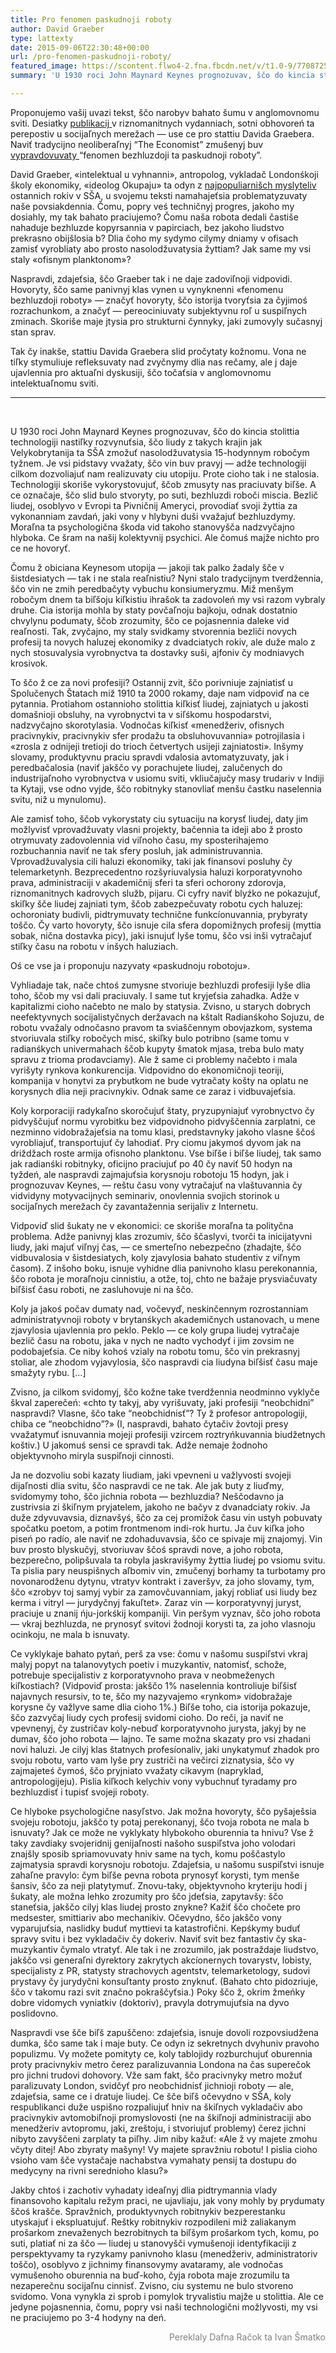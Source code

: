 ```yaml
---
title: Pro fenomen paskudnoji roboty
author: David Graeber
type: lattexty
date: 2015-09-06T22:30:48+00:00
url: /pro-fenomen-paskudnoji-roboty/
featured_image: https://scontent.flwo4-2.fna.fbcdn.net/v/t1.0-9/77087256_2710492858995818_1439129616882073600_n.jpg?_nc_cat=109&_nc_oc=AQlKrZZeejeNxfniVxi2beyUPw8h_ImkRZr8ZdeyHFu-V_8uR0KjCu2aOiZ-8NtvEog&_nc_ht=scontent.flwo4-2.fna&oh=9008de33b75723080b2fe6d46b8c9251&oe=5E54DC47
summary: 'U 1930 roci John Maynard Keynes prognozuvav, ščo do kincia stolittia technologiji nastiľky rozvynuťsia, ščo liudy z takych krajin jak Velykobrytanija ta SŠA zmožuť nasolodžuvatysia 15-hodynnym robočym tyžnem. Je vsi pidstavy vvažaty, ščo vin buv pravyj.'

---
```

Proponujemo vašij uvazi tekst, ščo narobyv bahato šumu v anglomovnomu sviti. Desiatky <a href="http://www.smh.com.au/national/public-service/the-modern-phenomenon-of-bullshit-jobs-20130831-2sy3j" target="_blank">publikacij </a>v riznomanitnych vydanniach, sotni obhovoreń ta perepostiv u socijaľnych merežach — use ce pro stattiu Davida Graebera. Naviť tradycijno neoliberaľnyj &#8220;The Economist&#8221; zmušenyj buv <a href="http://www.economist.com/blogs/freeexchange/2013/08/labour-markets-0?fsrc=scn/tw_ec/on_bullshit_jobs" target="_blank">vypravdovuvaty </a>&#8220;fenomen bezhluzdoji ta paskudnoji roboty&#8221;.

David Graeber, «intelektual u vyhnanni», antropolog, vykladač Londonśkoji školy ekonomiky, «ideolog Okupaju» ta odyn z <a href="http://www.technologyreview.com/view/518026/network-analysis-reveals-worlds-most-influential-thinkers/" target="_blank">najpopuliarnišch myslyteliv</a> ostannich rokiv v SŠA, u svojemu teksti namahajeťsia problematyzuvaty naše povsiakdennia. Čomu, popry veś techničnyj progres, jakoho my dosiahly, my tak bahato praciujemo? Čomu naša robota dedali častiše nahaduje bezhluzde kopyrsannia v papirciach, bez jakoho liudstvo prekrasno obijšlosia b? Dlia čoho my sydymo cilymy dniamy v ofisach zamisť vyrobliaty abo prosto nasolodžuvatysia žyttiam? Jak same my vsi staly «ofisnym planktonom»?

Naspravdi, zdajeťsia, ščo Graeber tak i ne daje zadoviľnoji vidpovidi. Hovoryty, ščo same panivnyj klas vynen u vynyknenni «fenomenu bezhluzdoji roboty» — značyť hovoryty, ščo istorija tvoryťsia za čyjimoś rozrachunkom, a značyť — pereociniuvaty subjektyvnu roľ u suspiľnych zminach. Skoriše maje jtysia pro strukturni čynnyky, jaki zumovyly sučasnyj stan sprav.

Tak čy inakše, stattiu Davida Graebera slid pročytaty kožnomu. Vona ne tiľky stymuliuje refleksuvaty nad zvyčnymy dlia nas rečamy, ale j daje ujavlennia pro aktuaľni dyskusiji, ščo točaťsia v anglomovnomu intelektuaľnomu sviti.

______

&nbsp;


U 1930 roci John Maynard Keynes prognozuvav, ščo do kincia stolittia technologiji nastiľky rozvynuťsia, ščo liudy z takych krajin jak Velykobrytanija ta SŠA zmožuť nasolodžuvatysia 15-hodynnym robočym tyžnem. Je vsi pidstavy vvažaty, ščo vin buv pravyj — adže technologiji cilkom dozvoliajuť nam realizuvaty ciu utopiju. Prote cioho tak i ne stalosia. Technologiji skoriše vykorystovujuť, ščob zmusyty nas praciuvaty biľše. A ce označaje, ščo slid bulo stvoryty, po suti, bezhluzdi roboči miscia. Bezlič liudej, osoblyvo v Evropi ta Pivničnij Ameryci, provodiať svoji žyttia za vykonanniam zavdań, jaki vony v hlybyni duši vvažajuť bezhluzdymy. Moraľna ta psychologična škoda vid takoho stanovyšča nadzvyčajno hlyboka. Ce šram na našij kolektyvnij psychici. Ale čomuś majže nichto pro ce ne hovoryť.

Čomu ž obiciana Keynesom utopija — jakoji tak palko žadaly šče v šistdesiatych — tak i ne stala reaľnistiu? Nyni stalo tradycijnym tverdžennia, ščo vin ne zmih peredbačyty vybuchu konsiumeryzmu. Miž menšym robočym dnem ta biľšoju kiľkistiu ihrašok ta zadovoleń my vsi razom vybraly druhe. Cia istorija mohla by staty povčaľnoju bajkoju, odnak dostatnio chvylynu podumaty, ščob zrozumity, ščo ce pojasnennia daleke vid reaľnosti. Tak, zvyčajno, my staly svidkamy stvorennia bezliči novych profesij ta novych haluzej ekonomiky z dvadciatych rokiv, ale duže malo z nych stosuvalysia vyrobnyctva ta dostavky suši, ajfoniv čy modniavych krosivok.

To ščo ž ce za novi profesiji? Ostannij zvit, ščo porivniuje zajniatisť u Spolučenych Štatach miž 1910 ta 2000 rokamy, daje nam vidpoviď na ce pytannia. Protiahom ostannioho stolittia kiľkisť liudej, zajniatych u jakosti domašnioji obsluhy, na vyrobnyctvi ta v siľśkomu hospodarstvi, nadzvyčajno skorotylasia. Vodnočas kiľkisť «menedžeriv, ofisnych pracivnykiv, pracivnykiv sfer prodažu ta obsluhovuvannia» potrojilasia i «zrosla z odnijeji tretioji do trioch četvertych usijeji zajniatosti». Inšymy slovamy, produktyvnu praciu spravdi vdalosia avtomatyzuvaty, jak i peredbačalosia (naviť jakščo vy porachujete liudej, zalučenych do industrijaľnoho vyrobnyctva v usiomu sviti, vkliučajučy masy trudariv v Indiji ta Kytaji, vse odno vyjde, ščo robitnyky stanovliať menšu častku naselennia svitu, niž u mynulomu).

Ale zamisť toho, ščob vykorystaty ciu sytuaciju na korysť liudej, daty jim možlyvisť vprovadžuvaty vlasni projekty, bačennia ta ideji abo ž prosto otrymuvaty zadovolennia vid viľnoho času, my sposterihajemo rozbuchannia naviť ne tak sfery posluh, jak administruvannia. Vprovadžuvalysia cili haluzi ekonomiky, taki jak finansovi posluhy čy telemarketynh. Bezprecedentno rozšyriuvalysia haluzi korporatyvnoho prava, administraciji v akademičnij sferi ta sferi ochorony zdorovja, riznomanitnych kadrovych služb, pijaru. Ci cyfry naviť blyźko ne pokazujuť, skiľky šče liudej zajniati tym, ščob zabezpečuvaty robotu cych haluzej: ochoroniaty budivli, pidtrymuvaty technične funkcíonuvannia, prybyraty toščo. Čy varto hovoryty, ščo isnuje cila sfera dopomižnych profesij (myttia sobak, nična dostavka picy), jaki isnujuť lyše tomu, ščo vsi inši vytračajuť stiľky času na robotu v inšych haluziach.

Oś ce vse ja i proponuju nazyvaty «paskudnoju robotoju».

Vyhliadaje tak, nače chtoś zumysne stvoriuje bezhluzdi profesiji lyše dlia toho, ščob my vsi dali praciuvaly. I same tut kryjeťsia zahadka. Adže v kapitalizmi cioho načebto ne malo by statysia. Zvisno, u starych dobrych neefektyvnych socijalistyčnych deržavach na kštalt Radianśkoho Sojuzu, de robotu vvažaly odnočasno pravom ta sviaščennym obovjazkom, systema stvoriuvala stiľky robočych misć, skiľky bulo potribno (same tomu v radianśkych univermahach ščob kupyty šmatok mjasa, treba bulo maty spravu z trioma prodavciamy). Ale ž same ci problemy načebto i mala vyrišyty rynkova konkurencija. Vidpovidno do ekonomičnoji teoriji, kompanija v honytvi za prybutkom ne bude vytračaty košty na oplatu ne korysnych dlia neji pracivnykiv. Odnak same ce zaraz i vidbuvajeťsia.

Koly korporaciji radykaľno skoročujuť štaty, pryzupyniajuť vyrobnyctvo čy pidvyščujuť normu vyrobitku bez vidpovidnoho pidvyščennia zarplatni, ce nezminno vidobražajeťsia na tomu klasi, predstavnyky jakoho vlasne ščoś vyrobliajuť, transportujuť čy lahodiať. Pry ciomu jakymoś dyvom jak na driždžach roste armija ofisnoho planktonu. Vse biľše i biľše liudej, tak samo jak radianśki robitnyky, oficijno praciujuť po 40 čy naviť 50 hodyn na tyždeń, ale naspravdi zajmajuťsia korysnoju robotoju 15 hodyn, jak i prognozuvav Keynes, — reštu času vony vytračajuť na vlaštuvannia čy vidvidyny motyvacijnych seminariv, onovlennia svojich storinok u socijaľnych merežach čy zavantažennia serijaliv z Internetu.

Vidpoviď slid šukaty ne v ekonomici: ce skoriše moraľna ta polityčna problema. Adže panivnyj klas zrozumiv, ščo ščaslyvi, tvorči ta inicijatyvni liudy, jaki majuť viľnyj čas, — ce smerteľno nebezpečno (zhadajte, ščo vidbuvalosia v šistdesiatych, koly zjavylosia bahato studentiv z viľnym časom). Z inšoho boku, isnuje vyhidne dlia panivnoho klasu perekonannia, ščo robota je moraľnoju cinnistiu, a otže, toj, chto ne bažaje prysviačuvaty biľšisť času roboti, ne zasluhovuje ni na ščo.

Koly ja jakoś počav dumaty nad, vočevyď, neskinčennym rozrostanniam administratyvnoji roboty v brytanśkych akademičnych ustanovach, u mene zjavylosia ujavlennia pro peklo. Peklo — ce koly grupa liudej vytračaje bezlič času na robotu, jaka v nych ne nadto vychodyť i jim zovsim ne podobajeťsia. Ce niby kohoś vzialy na robotu tomu, ščo vin prekrasnyj stoliar, ale zhodom vyjavylosia, ščo naspravdi cia liudyna biľšisť času maje smažyty rybu. [&#8230;]

Zvisno, ja cilkom svidomyj, ščo kožne take tverdžennia neodminno vyklyče škval zaperečeń: «chto ty takyj, aby vyrišuvaty, jaki profesiji “neobchidni” naspravdi? Vlasne, ščo take “neobchidnisť”? Ty ž profesor antropologiji, chiba ce “neobchidno”?» (I, naspravdi, bahato čytačiv žovtoji presy vvažatymuť isnuvannia mojeji profesiji vzircem roztryńkuvannia biudžetnych koštiv.) U jakomuś sensi ce spravdi tak. Adže nemaje žodnoho objektyvnoho miryla suspiľnoji cinnosti.

Ja ne dozvoliu sobi kazaty liudiam, jaki vpevneni u važlyvosti svojeji dijaľnosti dlia svitu, ščo naspravdi ce ne tak. Ale jak buty z liuďmy, svidomymy toho, ščo jichnia robota — bezhluzdia? Neščodavno ja zustrivsia zi škiľnym pryjatelem, jakoho ne bačyv z dvanadciaty rokiv. Ja duže zdyvuvavsia, diznavšyś, ščo za cej promižok času vin ustyh pobuvaty spočatku poetom, a potim frontmenom indi-rok hurtu. Ja čuv kiľka joho piseń po radío, ale naviť ne zdohaduvavsia, ščo ce spivaje mij znajomyj. Vin buv prosto blyskučyj, stvoriuvav ščoś spravdi nove, a joho robota, bezperečno, polipšuvala ta robyla jaskravišymy žyttia liudej po vsiomu svitu. Ta pislia pary neuspišnych aľbomiv vin, zmučenyj borhamy ta turbotamy pro novonarodženu dytynu, vtratyv kontrakt i zaveršyv, za joho slovamy, tym, ščo «zrobyv toj samyj vybir za zamovčuvanniam, jakyj robliať usi liudy bez kerma i vitryl — jurydyčnyj fakuľtet». Zaraz vin — korporatyvnyj juryst, praciuje u znanij ńju-jorkśkij kompaniji. Vin peršym vyznav, ščo joho robota — vkraj bezhluzda, ne prynosyť svitovi žodnoji korysti ta, za joho vlasnoju ocinkoju, ne mala b isnuvaty.

Ce vyklykaje bahato pytań, perš za vse: čomu v našomu suspiľstvi vkraj malyj popyt na talanovytych poetiv i muzykantiv, natomisť, schože, potrebuje specijalistiv z korporatyvnoho prava v neobmeženych kiľkostiach? (Vidpoviď prosta: jakščo 1% naselennia kontroliuje biľšisť najavnych resursiv, to te, ščo my nazyvajemo «rynkom» vidobražaje korysne čy važlyve same dlia cioho 1%.) Biľše toho, cia istorija pokazuje, ščo zazvyčaj liudy cych profesij svidomi cioho. Do reči, ja naviť ne vpevnenyj, čy zustričav koly-nebuď korporatyvnoho jurysta, jakyj by ne dumav, ščo joho robota — lajno. Te same možna skazaty pro vsi zhadani novi haluzi. Je cilyj klas štatnych profesíonaliv, jaki unykatymuť zhadok pro svoju robotu, varto vam lyše pry zustriči na večirci ziznatysia, ščo vy zajmajeteś čymoś, ščo pryjniato vvažaty cikavym (napryklad, antropologijeju). Pislia kiľkoch kelychiv vony vybuchnuť tyradamy pro bezhluzdisť i tupisť svojeji roboty.

Ce hlyboke psychologične nasyľstvo. Jak možna hovoryty, ščo pyšaješsia svojeju robotoju, jakščo ty potaj perekonanyj, ščo tvoja robota ne mala b isnuvaty? Jak ce može ne vyklykaty hlybokoho oburennia ta hnivu? Vse ž taky zavdiaky svojeridnij genijaľnosti našoho suspiľstva joho volodari znajšly sposib spriamovuvaty hniv same na tych, komu poščastylo zajmatysia spravdi korysnoju robotoju. Zdajeťsia, u našomu suspiľstvi isnuje zahaľne pravylo: čym biľše pevna robota prynosyť korysti, tym menše šansiv, ščo za neji platytymuť. Znovu-taky, objektyvnoho kryteriju hodi j šukaty, ale možna lehko zrozumity pro ščo jdeťsia, zapytavšy: ščo staneťsia, jakščo cilyj klas liudej prosto znykne? Kažiť ščo chočete pro medsester, smittiariv abo mechanikiv. Očevydno, ščo jakščo vony vyparujuťsia, naslidky buduť myttievi ta katastrofični. Kepśkymy buduť spravy svitu i bez vykladačiv čy dokeriv. Naviť svit bez fantastiv čy ska-muzykantiv čymalo vtratyť. Ale tak i ne zrozumilo, jak postraždaje liudstvo, jakščo vsi generaľni dyrektory zakrytych akcíonernych tovarystv, lobisty, specijalisty z PR, statysty strachovych agentstv, telemarketology, sudovi prystavy čy jurydyčni konsuľtanty prosto znyknuť. (Bahato chto pidozriuje, ščo v takomu razi svit značno pokraščyťsia.) Poky ščo ž, okrim žmeńky dobre vidomych vyniatkiv (doktoriv), pravyla dotrymujuťsia na dyvo poslidovno.

Naspravdi vse šče biľš zapuščeno: zdajeťsia, isnuje dovoli rozpovsiudžena dumka, ščo same tak i maje buty. Ce odyn iz sekretnych dvyhuniv pravoho populizmu. Vy možete pomityty ce, koly tablojidy rozburchujuť oburennia proty pracivnykiv metro čerez paralizuvannia Londona na čas superečok pro jichni trudovi dohovory. Vže sam fakt, ščo pracivnyky metro možuť paralizuvaty London, svidčyť pro neobchidnisť jichnioji roboty — ale, zdajeťsia, same ce i dratuje liudej. Ce šče biľš očevydno v SŠA, koly respublikanci duže uspišno rozpaliujuť hniv na škiľnych vykladačiv abo pracivnykiv avtomobiľnoji promyslovosti (ne na škiľnoji administraciji abo menedžeriv avtopromu, jaki, zreštoju, i stvoriujuť problemy) čerez jichni nibyto zavyščeni zarplaty ta piľhy. Jim niby kažuť: «Ale ž vy majete zmohu včyty ditej! Abo zbyraty mašyny! Vy majete spravžniu robotu! I pislia cioho vsioho vam šče vystačaje nachabstva vymahaty pensij ta dostupu do medycyny na rivni serednioho klasu?»

Jakby chtoś i zachotiv vyhadaty ideaľnyj dlia pidtrymannia vlady finansovoho kapitalu režym praci, ne ujavliaju, jak vony mohly by prydumaty ščoś krašče. Spravžnich, produktyvnych robitnykiv bezperestanku utyskajuť i ekspluatujuť. Reštky robitnykiv rozpodileni miž zaliakanym prošarkom znevaženych bezrobitnych ta biľšym prošarkom tych, komu, po suti, platiať ni za ščo — liudej u stanovyšči vymušenoji identyfikaciji z perspektyvamy ta ryzykamy panivnoho klasu (menedžeriv, administratoriv toščo), osoblyvo z jichnimy finansovymy avataramy, ale vodnočas vymušenoho oburennia na buď-koho, čyja robota maje zrozumilu ta nezaperečnu socijaľnu cinnisť. Zvisno, ciu systemu ne bulo stvoreno svidomo. Vona vynykla zi sprob i pomylok tryvalistiu majže u stolittia. Ale ce jedyne pojasnennia, čomu, popry vsi naši technologični možlyvosti, my vsi ne praciujemo po 3-4 hodyny na deń.

<p style="text-align: right;">
  <span style="color: #808080;">Pereklaly Dafna Račok ta Ivan Šmatko</span>
</p>

 [1]: http://ukrajina.tak.today/wp-content/uploads/2015/03/bad-job.jpg